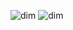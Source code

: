 

![dim](https://raw.github.com/REX-LAB/EndEffectors/master/schaumpistole/schaumpistole-dimensions.JPG)
![dim](https://raw.github.com/REX-LAB/EndEffectors/master/schaumpistole/schaumpistole-persp1.JPG)

